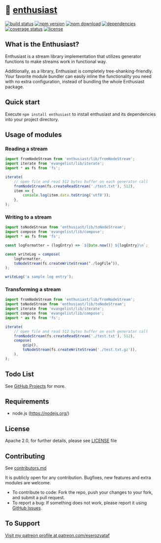 # 🎼 [enthusiast](https://github.com/eserozvataf/enthusiast)

[![build status][build-image]][build-url]
[![npm version][npm-image]][npm-url]
[![npm download][download-image]][npm-url]
[![dependencies][dep-image]][dep-url]
[![coverage status][coverage-image]][coverage-url]
[![license][license-image]][license-url]


## What is the Enthusiast?

Enthusiast is a stream library implementation that utilizes generator functions to make streams work in functional way.

Additionally, as a library, Enthusiast is completely tree-shanking-friendly. Your favorite module bundler can easily inline the functionality you need with no extra configuration, instead of bundling the whole Enthusiast package.


## Quick start

Execute `npm install enthusiast` to install enthusiast and its dependencies into your project directory.


## Usage of modules

### Reading a stream

```js
import fromNodeStream from 'enthusiast/lib/fromNodeStream';
import iterate from 'evangelist/lib/iterate';
import * as fs from 'fs';

iterate(
    // open file and read 512 bytes buffer on each generator call
    fromNodeStream(fs.createReadStream('./test.txt'), 512),
    item => {
        console.log(item.data.toString('utf8'));
    },
);
```

### Writing to a stream

```js
import toNodeStream from 'enthusiast/lib/toNodeStream';
import compose from 'evangelist/lib/compose';
import * as fs from 'fs';

const logFormatter = (logEntry) => `${Date.now()} ${logEntry}\n`;

const writeLog = compose(
    logFormatter,
    toNodeStream(fs.createWriteStream(‘./logFile’)),
);

writeLog('a sample log entry');
```

### Transforming a stream

```js
import fromNodeStream from 'enthusiast/lib/fromNodeStream';
import toNodeStream from 'enthusiast/lib/toNodeStream';
import iterate from 'evangelist/lib/iterate';
import compose from 'evangelist/lib/compose';
import * as fs from 'fs';

iterate(
    // open file and read 512 bytes buffer on each generator call
    fromNodeStream(fs.createReadStream('./test.txt'), 512),
    compose(
        gzip(),
        toNodeStream(fs.createWriteStream('./test.txt.gz')),
    ),
);
```


## Todo List

See [GitHub Projects](https://github.com/eserozvataf/enthusiast/projects) for more.


## Requirements

* node.js (https://nodejs.org/)


## License

Apache 2.0, for further details, please see [LICENSE](LICENSE) file


## Contributing

See [contributors.md](contributors.md)

It is publicly open for any contribution. Bugfixes, new features and extra modules are welcome.

* To contribute to code: Fork the repo, push your changes to your fork, and submit a pull request.
* To report a bug: If something does not work, please report it using [GitHub Issues](https://github.com/eserozvataf/enthusiast/issues).


## To Support

[Visit my patreon profile at patreon.com/eserozvataf](https://www.patreon.com/eserozvataf)


[build-image]: https://travis-ci.org/eserozvataf/enthusiast.svg?branch=master
[build-url]: https://travis-ci.org/eserozvataf/enthusiast
[npm-image]: https://img.shields.io/npm/v/enthusiast.svg?style=flat-square
[npm-url]: https://www.npmjs.com/package/enthusiast
[download-image]: https://img.shields.io/npm/dt/enthusiast.svg?style=flat-square
[dep-image]: https://img.shields.io/david/eserozvataf/enthusiast.svg?style=flat-square
[dep-url]: https://github.com/eserozvataf/enthusiast
[coverage-image]: https://codecov.io/gh/eserozvataf/enthusiast/branch/master/graph/badge.svg
[coverage-url]: https://codecov.io/gh/eserozvataf/enthusiast
[license-image]: https://img.shields.io/npm/l/enthusiast.svg?style=flat-square
[license-url]: https://github.com/eserozvataf/enthusiast/blob/master/LICENSE
